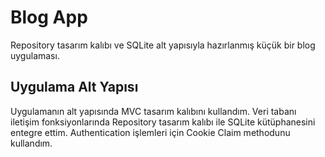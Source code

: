 # Blog App

Repository tasarım kalıbı ve SQLite alt yapısıyla hazırlanmış küçük bir blog uygulaması.

## Uygulama Alt Yapısı

Uygulamanın alt yapısında MVC tasarım kalıbını kullandım. Veri tabanı iletişim fonksiyonlarında Repository tasarım kalıbı ile SQLite kütüphanesini entegre ettim. Authentication işlemleri için Cookie Claim methodunu kullandım.